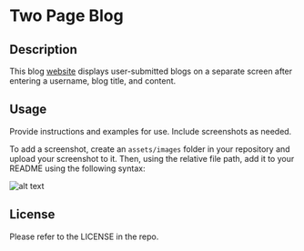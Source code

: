 # Two Page Blog

## Description
This blog [website](https://jorge-baldovinos.github.io/Two-Page-Blog/index.html) displays user-submitted blogs on a separate screen after entering a username, blog title, and content.

## Usage

Provide instructions and examples for use. Include screenshots as needed.

To add a screenshot, create an `assets/images` folder in your repository and upload your screenshot to it. Then, using the relative file path, add it to your README using the following syntax:

![alt text](assets/images/screenshot.png)

## License

Please refer to the LICENSE in the repo.
